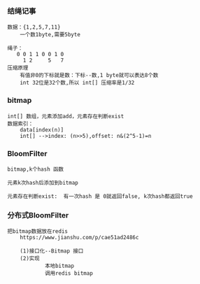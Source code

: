 

### 结绳记事

    数据：{1,2,5,7,11}
        一个数1byte,需要5byte

    绳子：
       0 0 1 1 0 0 1 0 
         1 2     5   7
    压缩原理    
        有值非0的下标就是数：下标--数,1 byte就可以表达8个数
        int 32位是32个数,所以 int[] 压缩率是1/32

### bitmap
    int[] 数组，元素添加add，元素存在判断exist        
    数据索引：
        data[index(n)]
        int[] -->index: (n>>5),offset: n&(2^5-1)=n 

### BloomFilter
    bitmap,k个hash 函数

    元素k次hash后添加到bitmap

    元素存在判断exist:  有一次hash 是 0就返回false, k次hash都返回true

### 分布式BloomFilter
    把bitmap数据放在redis    
        https://www.jianshu.com/p/cae51ad2486c
        
        (1)接口化--Bitmap 接口
        (2)实现
                本地bitmap
                调用redis bitmap
